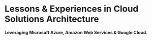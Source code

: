 # Lessons & Experiences in Cloud Solutions Architecture

**Leveraging Microsoft Azure, Amazon Web Services & Google Cloud.**
